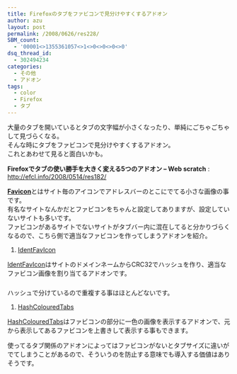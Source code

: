 ```yaml
---
title: Firefoxのタブをファビコンで見分けやすくするアドオン
author: azu
layout: post
permalink: /2008/0626/res228/
SBM_count:
  - '00001<>1355361057<>1<>0<>0<>0<>0'
dsq_thread_id:
  - 302494234
categories:
  - その他
  - アドオン
tags:
  - color
  - Firefox
  - タブ
---
```

大量のタブを開いているとタブの文字幅が小さくなったり、単純にごちゃごちゃして見づらくなる。  
そんな時にタブをファビコンで見分けやすくするアドオン。  
これとあわせて見ると面白いかも。

**Firefoxでタブの使い勝手を大きく変える5つのアドオン &#8211; Web scratch**
:   <http://efcl.info/2008/0514/res182/>

<a class="l" onmousedown="return rwt(this,'','','res','3','AFQjCNFfbcqA_cVc4zx2DDL3DL8jCPM1-w','&sig2=_rhJVUkD9p-nCL_wAH6KUQ')" href="http://ja.wikipedia.org/wiki/Favicon" target="_blank"><strong></strong><strong>Favicon</strong></a>とはサイト毎のアイコンでアドレスバーのとこにでてる小さな画像の事です。  
有名なサイトなんかだとファビコンをちゃんと設定してありますが、設定していないサイトも多いです。  
ファビコンがあるサイトでないサイトがタブバー内に混在してると分かりづらくなるので、こちら側で適当なファビコンを作ってしまうアドオンを紹介。

1.  [IdentFavIcon][1]

[IdentFavIcon][1]はサイトのドメインネームからCRC32でハッシュを作り、適当なファビコン画像を割り当てるアドオンです。  
[<img class="alignnone size-medium wp-image-229" title="screenshot" src="http://efcl.infol/wp-content/uploads/2008/06/screenshot-300x10.png" alt="" width="300" height="10" />][2]

ハッシュで分けているので重複する事はほとんどないです。

1.  [HashColouredTabs][3]

[HashColouredTabs][3]はファビコンの部分に一色の画像を表示するアドオンで、元から表示してあるファビコンを上書きして表示する事もできます。

使ってるタブ関係のアドオンによってはファビコンがないとタブサイズに違いがでてしまうことがあるので、そういうのを防止する意味でも導入する価値はありそうです。

 [1]: http://www.cs.bme.hu/%7Edhanak/identfavicon/
 [2]: http://efcl.infol/wp-content/uploads/2008/06/screenshot.png
 [3]: http://hashcolouredtabs.mozdev.org/